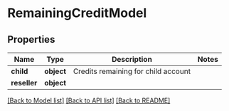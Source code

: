 # RemainingCreditModel

## Properties
Name | Type | Description | Notes
------------ | ------------- | ------------- | -------------
**child** | **object** | Credits remaining for child account | 
**reseller** | **object** |  | 

[[Back to Model list]](../README.md#documentation-for-models) [[Back to API list]](../README.md#documentation-for-api-endpoints) [[Back to README]](../README.md)

